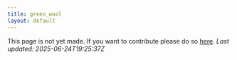```yaml
---
title: green_wool
layout: default
---
```


This page is not yet made. If you want to contribute please do so [here](https://github.com/CrazyH2/Bigstone/blob/wiki/components/green_wool.md).
_Last updated: 2025-06-24T19:25:37Z_
